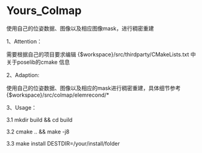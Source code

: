 # Yours_Colmap
使用自己的位姿数据、图像以及相应图像mask，进行稠密重建

1、Attention：

需要根据自己的项目要求编辑 {$workspace}/src/thirdparty/CMakeLists.txt 中关于poselib的cmake 信息

2、Adaption:

使用自己的位姿数据、图像以及相应的mask进行稠密重建，具体细节参考{$workspace}/src/colmap/elemrecond/*

3、Usage：

3.1 mkdir build && cd build 

3.2 cmake .. && make -j8

3.3 make install DESTDIR=/your/install/folder
